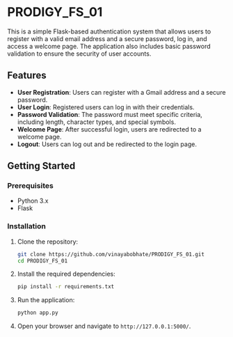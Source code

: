 # PRODIGY_FS_01
This is a simple Flask-based authentication system that allows users to register with a valid email address and a secure password, log in, and access a welcome page. The application also includes basic password validation to ensure the security of user accounts.

## Features

- **User Registration**: Users can register with a Gmail address and a secure password.
- **User Login**: Registered users can log in with their credentials.
- **Password Validation**: The password must meet specific criteria, including length, character types, and special symbols.
- **Welcome Page**: After successful login, users are redirected to a welcome page.
- **Logout**: Users can log out and be redirected to the login page.

## Getting Started

### Prerequisites

- Python 3.x
- Flask

### Installation

1. Clone the repository:

    ```bash
    git clone https://github.com/vinayabobhate/PRODIGY_FS_01.git
    cd PRODIGY_FS_01
    ```

2. Install the required dependencies:

    ```bash
    pip install -r requirements.txt
    ```

3. Run the application:

    ```bash
    python app.py
    ```

4. Open your browser and navigate to `http://127.0.0.1:5000/`.
